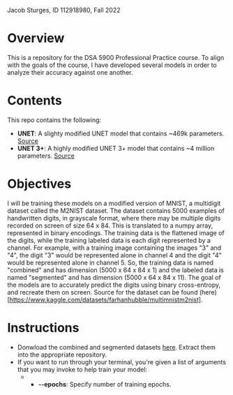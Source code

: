 Jacob Sturges, ID 112918980, Fall 2022
# Overview
This is a repository for the DSA 5900 Professional Practice course. To align with the goals of the course, I have developed several models in order to analyze their accuracy against one another. 
# Contents
This repo contains the following:
* **UNET**: A slighty modified UNET model that contains ~469k parameters. [Source](https://link.springer.com/content/pdf/10.1007/978-3-319-24574-4_28.pdf)
* **UNET 3+**: A highly modified UNET 3+ model that contains ~4 million parameters. [Source](https://ieeexplore.ieee.org/stampPDF/getPDF.jsp?tp=&arnumber=9053405&ref=aHR0cHM6Ly9pZWVleHBsb3JlLmllZWUub3JnL2Fic3RyYWN0L2RvY3VtZW50LzkwNTM0MDU=&tag=1)
# Objectives
I will be training these models on a modified version of MNIST, a multidigit dataset called the M2NIST dataset. The dataset contains 5000 examples of handwritten digits, in grayscale format, where there may be multiple digits recorded on screen of size 64 x 84. This is translated to a numpy array, represented in binary encodings. The training data is the flattened image of the digits, while the training labeled data is each digit represented by a channel. For example, with a training image containing the images "3" and "4", the digit "3" would be represented alone in channel 4 and the digit "4" would be represented alone in channel 5. So, the training data is named "combined" and has dimension (5000 x 64 x 84 x 1) and the labeled data is named "segmented" and has dimension (5000 x 64 x 84 x 11). The goal of the models are to accurately predict the digits using binary cross-entropy, and recreate them on screen. Source for the dataset can be found (here)[https://www.kaggle.com/datasets/farhanhubble/multimnistm2nist].
# Instructions
- Donwload the combined and segmented datasets [here](https://www.kaggle.com/datasets/farhanhubble/multimnistm2nist?resource=download&select=segmented.npy). Extract them into the appropriate repository.
- If you want to run through your terminal, you're given a list of arguments that you may invoke to help train your model:
  - * **--epochs**: Specify number of training epochs.
